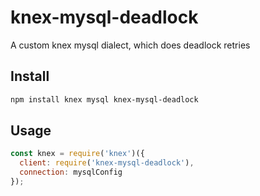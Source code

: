 # knex-mysql-deadlock
A custom knex mysql dialect, which does deadlock retries

## Install

```bash
npm install knex mysql knex-mysql-deadlock
```

## Usage

```js
const knex = require('knex')({
  client: require('knex-mysql-deadlock'),
  connection: mysqlConfig
});
```
